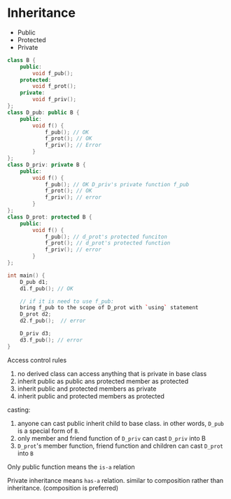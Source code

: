 # Inheritance

- Public
- Protected
- Private

```cpp
class B {
    public:
        void f_pub();
    protected:
        void f_prot();
    private:
        void f_priv();
};
class D_pub: public B {
    public:
        void f() {
            f_pub(); // OK
            f_prot(); // OK
            f_priv(); // Error
        }
};
class D_priv: private B {
    public:
        void f() {
            f_pub(); // OK D_priv's private function f_pub
            f_prot(); // OK
            f_priv(); // error
        }
};
class D_prot: protected B {
    public:
        void f() {
            f_pub(); // d_prot's protected funciton
            f_prot(); // d_prot's protected function
            f_priv(); // error
        }
};

int main() {
    D_pub d1;
    d1.f_pub(); // OK

    // if it is need to use f_pub:
    bring f_pub to the scope of D_prot with `using` statement
    D_prot d2;
    d2.f_pub();  // error

    D_priv d3;
    d3.f_pub(); // error
}
```

Access control rules
1. no derived class can access anything that is private in base class
2. inherit public as public ans protected member as protected
3. inherit public and protected members as private
4. inherit public and protected members as protected

casting:
1. anyone can cast public inherit child to base class. in other words,
   `D_pub` is a special form of `B`.
2. only member and friend function of `D_priv` can cast `D_priv` into B
3. `D_prot`'s  member function, friend function and children can cast `D_prot`
   into `B`

Only public function means the `is-a` relation

Private inheritance means `has-a` relation. similar to composition rather than
inheritance. (composition is preferred)

